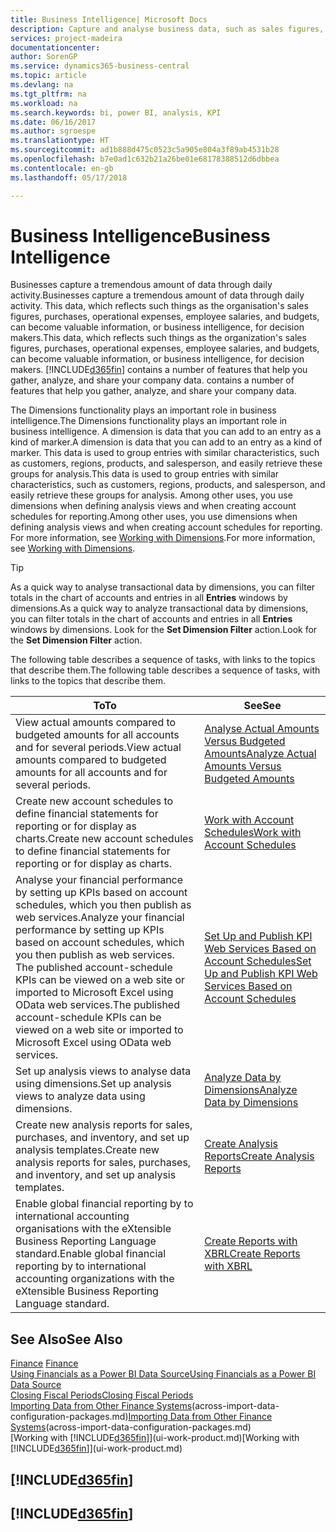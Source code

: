 ```yaml
---
title: Business Intelligence| Microsoft Docs
description: Capture and analyse business data, such as sales figures, purchases, operational expenses, employee salaries, and budgets, that can be valuable information for business intelligence or for decision making.
services: project-madeira
documentationcenter: 
author: SorenGP
ms.service: dynamics365-business-central
ms.topic: article
ms.devlang: na
ms.tgt_pltfrm: na
ms.workload: na
ms.search.keywords: bi, power BI, analysis, KPI
ms.date: 06/16/2017
ms.author: sgroespe
ms.translationtype: HT
ms.sourcegitcommit: ad1b888d475c0523c5a905e804a3f89ab4531b28
ms.openlocfilehash: b7e0ad1c632b21a26be01e68178388512d6dbbea
ms.contentlocale: en-gb
ms.lasthandoff: 05/17/2018

---
```

# <a name="business-intelligence"></a><span data-ttu-id="1b788-103">Business Intelligence</span><span class="sxs-lookup"><span data-stu-id="1b788-103">Business Intelligence</span></span>
<span data-ttu-id="1b788-104">Businesses capture a tremendous amount of data through daily activity.</span><span class="sxs-lookup"><span data-stu-id="1b788-104">Businesses capture a tremendous amount of data through daily activity.</span></span> <span data-ttu-id="1b788-105">This data, which reflects such things as the organisation's sales figures, purchases, operational expenses, employee salaries, and budgets, can become valuable information, or business intelligence, for decision makers.</span><span class="sxs-lookup"><span data-stu-id="1b788-105">This data, which reflects such things as the organization's sales figures, purchases, operational expenses, employee salaries, and budgets, can become valuable information, or business intelligence, for decision makers.</span></span> [!INCLUDE[d365fin](includes/d365fin_md.md)]<span data-ttu-id="1b788-106"> contains a number of features that help you gather, analyze, and share your company data.</span><span class="sxs-lookup"><span data-stu-id="1b788-106"> contains a number of features that help you gather, analyze, and share your company data.</span></span>

<span data-ttu-id="1b788-107">The Dimensions functionality plays an important role in business intelligence.</span><span class="sxs-lookup"><span data-stu-id="1b788-107">The Dimensions functionality plays an important role in business intelligence.</span></span> <span data-ttu-id="1b788-108">A dimension is data that you can add to an entry as a kind of marker.</span><span class="sxs-lookup"><span data-stu-id="1b788-108">A dimension is data that you can add to an entry as a kind of marker.</span></span> <span data-ttu-id="1b788-109">This data is used to group entries with similar characteristics, such as customers, regions, products, and salesperson, and easily retrieve these groups for analysis.</span><span class="sxs-lookup"><span data-stu-id="1b788-109">This data is used to group entries with similar characteristics, such as customers, regions, products, and salesperson, and easily retrieve these groups for analysis.</span></span> <span data-ttu-id="1b788-110">Among other uses, you use dimensions  when defining analysis views and when creating account schedules for reporting.</span><span class="sxs-lookup"><span data-stu-id="1b788-110">Among other uses, you use dimensions  when defining analysis views and when creating account schedules for reporting.</span></span> <span data-ttu-id="1b788-111">For more information, see [Working with Dimensions](finance-dimensions.md).</span><span class="sxs-lookup"><span data-stu-id="1b788-111">For more information, see [Working with Dimensions](finance-dimensions.md).</span></span>

> [!TIP]
> <span data-ttu-id="1b788-112">As a quick way to analyse transactional data by dimensions, you can filter totals in the chart of accounts and entries in all **Entries** windows by dimensions.</span><span class="sxs-lookup"><span data-stu-id="1b788-112">As a quick way to analyze transactional data by dimensions, you can filter totals in the chart of accounts and entries in all **Entries** windows by dimensions.</span></span> <span data-ttu-id="1b788-113">Look for the **Set Dimension Filter** action.</span><span class="sxs-lookup"><span data-stu-id="1b788-113">Look for the **Set Dimension Filter** action.</span></span>  

<span data-ttu-id="1b788-114">The following table describes a sequence of tasks, with links to the topics that describe them.</span><span class="sxs-lookup"><span data-stu-id="1b788-114">The following table describes a sequence of tasks, with links to the topics that describe them.</span></span>  

| <span data-ttu-id="1b788-115">To</span><span class="sxs-lookup"><span data-stu-id="1b788-115">To</span></span> | <span data-ttu-id="1b788-116">See</span><span class="sxs-lookup"><span data-stu-id="1b788-116">See</span></span> |
| --- | --- |
|<span data-ttu-id="1b788-117">View actual amounts compared to budgeted amounts for all accounts and for several periods.</span><span class="sxs-lookup"><span data-stu-id="1b788-117">View actual amounts compared to budgeted amounts for all accounts and for several periods.</span></span>|[<span data-ttu-id="1b788-118">Analyse Actual Amounts Versus Budgeted Amounts</span><span class="sxs-lookup"><span data-stu-id="1b788-118">Analyze Actual Amounts Versus Budgeted Amounts</span></span>](bi-how-analyze-actual-versus-budget.md)|
|<span data-ttu-id="1b788-119">Create new account schedules to define financial statements for reporting or for display as charts.</span><span class="sxs-lookup"><span data-stu-id="1b788-119">Create new account schedules to define financial statements for reporting or for display as charts.</span></span>|[<span data-ttu-id="1b788-120">Work with Account Schedules</span><span class="sxs-lookup"><span data-stu-id="1b788-120">Work with Account Schedules</span></span>](bi-how-work-account-schedule.md)|
|<span data-ttu-id="1b788-121">Analyse your financial performance by setting up KPIs based on account schedules, which you then publish as web services.</span><span class="sxs-lookup"><span data-stu-id="1b788-121">Analyze your financial performance by setting up KPIs based on account schedules, which you then publish as web services.</span></span> <span data-ttu-id="1b788-122">The published account-schedule KPIs can be viewed on a web site or imported to Microsoft Excel using OData web services.</span><span class="sxs-lookup"><span data-stu-id="1b788-122">The published account-schedule KPIs can be viewed on a web site or imported to Microsoft Excel using OData web services.</span></span>|[<span data-ttu-id="1b788-123">Set Up and Publish KPI Web Services Based on Account Schedules</span><span class="sxs-lookup"><span data-stu-id="1b788-123">Set Up and Publish KPI Web Services Based on Account Schedules</span></span>](bi-how-to-set-up-and-publish-kpi-web-services-based-on-account-schedules.md)|
|<span data-ttu-id="1b788-124">Set up analysis views to analyse data using dimensions.</span><span class="sxs-lookup"><span data-stu-id="1b788-124">Set up analysis views to analyze data using dimensions.</span></span>|[<span data-ttu-id="1b788-125">Analyze Data by Dimensions</span><span class="sxs-lookup"><span data-stu-id="1b788-125">Analyze Data by Dimensions</span></span>](bi-how-analyze-data-dimension.md)|
|<span data-ttu-id="1b788-126">Create new analysis reports for sales, purchases, and inventory, and set up analysis templates.</span><span class="sxs-lookup"><span data-stu-id="1b788-126">Create new analysis reports for sales, purchases, and inventory, and set up analysis templates.</span></span>|[<span data-ttu-id="1b788-127">Create Analysis Reports</span><span class="sxs-lookup"><span data-stu-id="1b788-127">Create Analysis Reports</span></span>](bi-how-create-analysis-views-reports.md)|
|<span data-ttu-id="1b788-128">Enable global financial reporting by to international accounting organisations with the eXtensible Business Reporting Language standard.</span><span class="sxs-lookup"><span data-stu-id="1b788-128">Enable global financial reporting by to international accounting organizations with the eXtensible Business Reporting Language standard.</span></span>|[<span data-ttu-id="1b788-129">Create Reports with XBRL</span><span class="sxs-lookup"><span data-stu-id="1b788-129">Create Reports with XBRL</span></span>](bi-create-reports-with-xbrl.md)|

## <a name="see-also"></a><span data-ttu-id="1b788-130">See Also</span><span class="sxs-lookup"><span data-stu-id="1b788-130">See Also</span></span>
<span data-ttu-id="1b788-131">[Finance](finance.md)  </span><span class="sxs-lookup"><span data-stu-id="1b788-131">[Finance](finance.md)  </span></span>  
[<span data-ttu-id="1b788-132">Using Financials as a Power BI Data Source</span><span class="sxs-lookup"><span data-stu-id="1b788-132">Using Financials as a Power BI Data Source</span></span>](across-how-use-financials-data-source-powerbi.md)  
[<span data-ttu-id="1b788-133">Closing Fiscal Periods</span><span class="sxs-lookup"><span data-stu-id="1b788-133">Closing Fiscal Periods</span></span>](year-close-years-periods.md)  
<span data-ttu-id="1b788-134">[Importing Data from Other Finance Systems](across-import-data-configuration-packages.md)(across-import-data-configuration-packages.md)</span><span class="sxs-lookup"><span data-stu-id="1b788-134">[Importing Data from Other Finance Systems](across-import-data-configuration-packages.md)(across-import-data-configuration-packages.md)</span></span>  
<span data-ttu-id="1b788-135">[Working with [!INCLUDE[d365fin](includes/d365fin_md.md)]](ui-work-product.md)</span><span class="sxs-lookup"><span data-stu-id="1b788-135">[Working with [!INCLUDE[d365fin](includes/d365fin_md.md)]](ui-work-product.md)</span></span>

## [!INCLUDE[d365fin](includes/free_trial_md.md)]  
## [!INCLUDE[d365fin](includes/training_link_md.md)]

